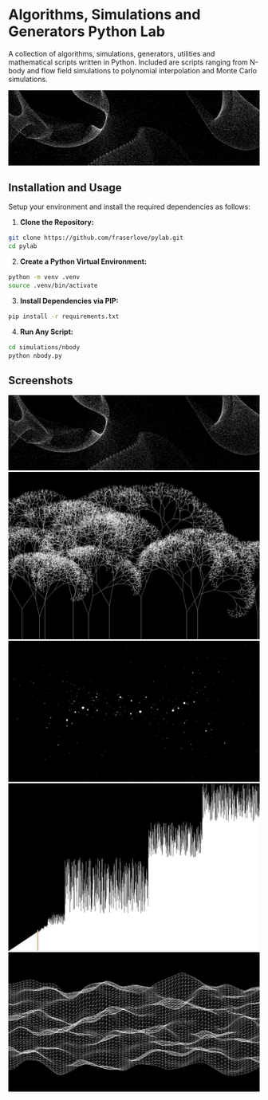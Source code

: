 # Algorithms, Simulations and Generators Python Lab
A collection of algorithms, simulations, generators, utilities and mathematical scripts written in Python. Included are scripts ranging from N-body and flow field simulations to polynomial interpolation and Monte Carlo simulations.

![alt text](assets/flow_field.png)

## Installation and Usage
Setup your environment and install the required dependencies as follows:

1. **Clone the Repository:**
```sh
git clone https://github.com/fraserlove/pylab.git
cd pylab
```

2. **Create a Python Virtual Environment:**
```sh
python -m venv .venv
source .venv/bin/activate
```

3. **Install Dependencies via PIP:**

```sh
pip install -r requirements.txt
```
4. **Run Any Script:**
```sh
cd simulations/nbody
python nbody.py
```

## Screenshots
![alt text](assets/flow_field.png)
![alt text](assets/fractal_trees.png)
![alt text](assets/gravity_simulator.jpg)
![alt text](assets/sorting_algorithms.png)
![alt text](assets/terrain_generator.png)
